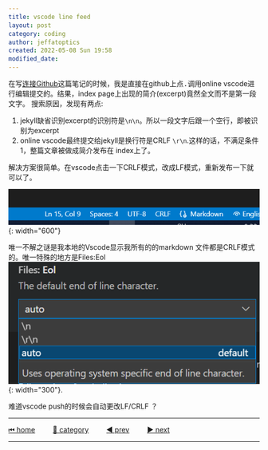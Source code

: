 ```yaml
---
title: vscode line feed 
layout: post
category: coding
author: jeffatoptics
created: 2022-05-08 Sun 19:58
modified_date:
---
```

在写[连接Github](./2022-05-08-github-connection.md)这篇笔记的时候，我是直接在github上点<kbd>.</kbd>调用online vscode进行编辑提交的。结果，index page上出现的简介(excerpt)竟然全文而不是第一段文字。
搜索原因，发现有两点:
1) jekyll缺省识别excerpt的识别符是`\n\n`。所以一段文字后跟一个空行，即被识别为excerpt
2) online vscode最终提交给jekyll是换行符是CRLF `\r\n`.这样的话，不满足条件1，整篇文章被做成简介发布在 index上了。

解决方案很简单。在vscode点击一下CRLF模式，改成LF模式，重新发布一下就可以了。

![CRLF vs LF](../assets/20220508/2022-05-08-20-34-10.png){: width="600"}

唯一不解之谜是我本地的Vscode显示我所有的的markdown 文件都是CRLF模式的。唯一特殊的地方是Files:Eol
![](../assets/20220508/2022-05-08-20-38-30.png){: width="300"}. 

难道vscode push的时候会自动更改LF/CRLF ？

---

[⏮ home](../index.md) &nbsp; &nbsp; &nbsp; &nbsp; [🔀 category](../category.md) &nbsp; &nbsp; &nbsp; &nbsp; [◀️ prev](./2022-05-08-github-connection.md) &nbsp; &nbsp; &nbsp; &nbsp; [▶️ next](./2022-05-08-summer-coming.md)

---

